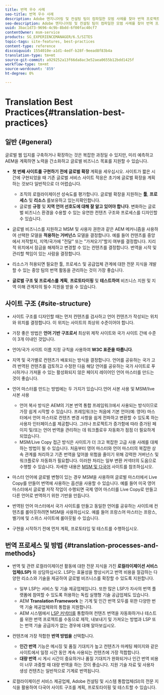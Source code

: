 ```yaml
---
title: 번역 우수 사례
seo-title: 번역 우수 사례
description: Adobe 엔지니어링 및 컨설팅 팀이 컴파일한 모범 사례를 찾아 번역 프로젝트를 원활하게 시작할 수 있습니다.
seo-description: Adobe 엔지니어링 및 컨설팅 팀이 컴파일한 모범 사례를 찾아 번역 프로젝트를 원활하게 시작할 수 있습니다.
uuid: 3bac1d73-9696-4c9b-8bdd-6f00fac40cf7
contentOwner: msm-service
products: SG_EXPERIENCEMANAGER/6.5/SITES
topic-tags: site-features, best-practices
content-type: reference
discoiquuid: 1554010e-a1d1-4edf-b28f-9eead8f83b4a
translation-type: tm+mt
source-git-commit: a929252a13f66da8ac3e52aea0655b12bdd1425f
workflow-type: tm+mt
source-wordcount: '859'
ht-degree: 0%

---
```



# Translation Best Practices{#translation-best-practices}

## 일반 {#general}

글로벌 웹 입지를 구축하거나 확장하는 것은 복잡한 과정일 수 있지만, 미리 예측하고 AEM을 계획하면 노력을 간소화하고 글로벌 비즈니스 목표를 지원할 수 있습니다.

* **첫 번째 사이트를 구현하기 전에 글로벌 확장** 계획을 세우십시오. 사이트가 짧은 시간에 구현되었을 때 기존 글로벌 서비스 사이트 적응은 초기에 글로벌 확장을 계획하는 것보다 일반적으로 더 어렵습니다.

   * 조직의 로컬라이제이션 성숙도를 평가합니다. 글로벌 확장을 지원하는 **툴**, **프로세스** 및 **리소스** 를보유하고 있는지확인합니다.
   * 글로벌 **규정** 및 **지역 언어 선호도에 대해 잘 알고 있어야 합니다**. 변화하는 글로벌 비즈니스 환경을 수용할 수 있는 유연한 컨텐츠 구조와 프로세스를 디자인할 수 있습니다.

* 글로벌 비즈니스를 지원하고 MSM 및 사용자 권한과 같은 AEM 메커니즘을 사용하여 선택한 모델을 **적용하는 거버넌스** 모델을 결정합니다. 예를 들어 컨텐츠를 중앙에서 저작할지, 지역/국가에 &quot;전달&quot; 또는 &quot;가져오기&quot;할지 여부를 결정합니다. 지리적 위치에서 잠금을 해제하고 변경할 수 있는 컨텐츠를 결정합니다. 번역을 시작 및 관리할 책임이 있는 사람을 결정합니다.
* 리소스가 허용되면 필요한 툴, 프로세스 및 공급업체 관계에 대한 전문 지식을 개발할 수 있는 중앙 팀의 번역 활동을 관리하는 것이 가장 좋습니다.
* **글로벌 구조 및 프로세스를 계획**, **프로토타이핑** 및 **테스트하여** 비즈니스 지원 및 지역 이해 관계자의 필수 지원을 받을 수 있습니다.

## 사이트 구조 {#site-structure}

* 사이트 구조를 디자인할 때는 먼저 컨텐츠를 검사하고 언어 컨텐츠가 작성되는 위치와 위치를 결정합니다. 이 위치는 사이트의 최상위 수준이어야 합니다.
* 가장 좋은 방법은 **언어 기반 구조로서** 최상위 제작 사이트와 국가 사이트 간에 수준이 3개 이내인 것입니다.
* 언어/국가 사이트 이름 지정 규칙을 사용하여 **W3C 표준을 따릅니다**.
* 지역 및 국가별로 컨텐츠가 배포되는 방식을 결정합니다. 언어를 공유하는 국가 고려 번역된 컨텐츠를 검토하고 수정한 다음 해당 언어를 공유하는 국가 사이트로 푸시하거나 가져올 수 있는 활성화되지 않은 페이지 레이어인 언어 마스터를 만드는 것이 좋습니다.
* 언어 마스터를 만드는 방법에는 두 가지가 있습니다.언어 사본 사용 및 MSM/live 사본 사용

   * 언어 복사 방식은 AEM의 기본 번역 통합 프레임워크에서 사용되는 방식이므로 가장 쉽게 시작할 수 있습니다. 프레임워크는 처음에 기본 언어(예: 영어) 마스터에서 언어 마스터로 컨텐츠 변경 사항을 쉽게 전파하고 변환할 수 있도록 하는 사용자 인터페이스를 제공합니다. 그러나 프로젝트가 증가함에 따라 증가된 페이지 및/또는 언어 번역을 관리하는 데 워크플로우 자동화가 점점 더 필요하게 되었습니다.
   * MSM/Live Copy 접근 방식은 사이트가 더 크고 복잡한 고급 사용 사례를 대체하는 방법이 될 수 있습니다. 처음부터 영어 마스터와 언어 마스터의 복잡한 상속 관계를 처리하고 기존 번역을 덮어쓸 위험을 줄이기 위해 강력한 거버넌스 및 워크플로우 자동화가 필요합니다. 이러한 처리는 일부 변환 커넥터의 도움으로 수행할 수 있습니다. 자세한 내용은 [MSM 및 다국어](/help/sites-administering/msm-best-practices.md#msm-and-multilingual-websites) 사이트를 참조하십시오.

* 마스터 언어에 글로벌 변형이 있는 경우 MSM을 사용하여 글로벌 마스터에서 Live Copy를 만들어 번역에 사용하는 옵션을 사용할 수 있습니다. 예를 들어 미국 영어 마스터에서 글로벌 저작 작업이 수행되면 국제 영어 마스터를 Live Copy로 만들고 다른 언어로 번역하기 위한 기반을 만듭니다.
* 번역된 언어 마스터에서 국가 사이트를 만들고 동일한 언어를 공유하는 사이트에 컨텐츠를 롤아웃하려면 MSM을 사용하십시오. 예를 들어 프랑스어 마스터는 프랑스, 벨기에 및 스위스 사이트에 롤아웃될 수 있습니다.
* 구현을 시작하기 전에 먼저 계획, 프로토타입 및 테스트를 수행하십시오.

## 번역 프로세스 및 방법 {#translation-processes-and-methods}

* 번역 및 관련 로컬라이제이션 활동에 대한 전문 지식을 가진 **로컬라이제이션 서비스 업체(LSP)** 와 상담하십시오. LSP는 효율성을 향상시키고 번역 비용을 절감하는 다양한 리소스와 기술을 제공하여 글로벌 비즈니스를 확장할 수 있도록 지원합니다.

   * 일부 LSP는 서비스 및 기술 제공업체입니다. 또한 많은 LSP가 자사의 번역 플랫폼에 참여할 수 있도록 허용하는 독립 실행형 기술 공급업체도 있습니다.
   * AEM **Translation Framework** 는 기계 및 인간 번역 모두를 위한 다양한 번역 기술 제공업체와의 통합을 지원합니다.
   * AEM 시스템에서 [LSP 커넥터를](/help/sites-administering/translation.md) 통합하여 컨텐츠 번역을 자동화하거나 테스트를 위한 번역 프로젝트를 수동으로 제작, 내보내기 및 가져오는 방법과 LSP 또는 번역 기술 공급자가 없는 경우에 대해 알아보십시오.

* 컨텐츠에 가장 적합한 **번역 방법을** 선택합니다.

   * **인간 번역** 기능은 메시징 및 품질 기대치가 높고 컨텐츠가 마케팅 페이지와 같은 사이트에서 일정 시간 동안 계속 사용되는 컨텐츠에 가장 적합합니다.
   * **대량 번역** 시 게시 시간이 중요하거나 품질 기대치가 완화되거나 인간 번역 비용이 너무 과중할 때 대량 번역을 하는 것이 좋습니다. 지원 기술 자료 및 사용자 생성 컨텐츠는 일반적으로 기계로 번역됩니다.

* 로컬라이제이션 서비스 제공업체, Adobe 컨설팅 및 시스템 통합업체(SI)의 전문 지식을 활용하여 다국어 사이트 구조를 계획, 프로토타이핑 및 테스트할 수 있습니다.

